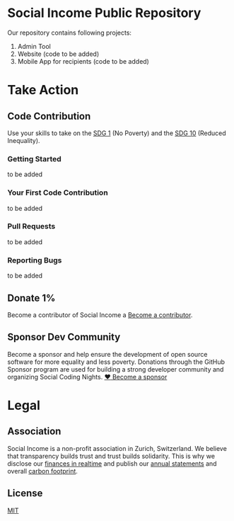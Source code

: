 # Social Income Public Repository

Our repository contains following projects:

1. Admin Tool
2. Website (code to be added)
3. Mobile App for recipients (code to be added)

# Take Action

## Code Contribution

Use your skills to take on the [SDG 1](https://sdgs.un.org/goals/goal1) (No Poverty) and the [SDG 10](https://sdgs.un.org/goals/goal10) (Reduced Inequality).

### Getting Started

to be added

### Your First Code Contribution

to be added

### Pull Requests

to be added

### Reporting Bugs

to be added

## Donate 1%

Become a contributor of Social Income a [Become a contributor](https://socialincome.org/get-involved).

## Sponsor Dev Community

Become a sponsor and help ensure the development of open source software for more equality and less poverty. Donations through the GitHub Sponsor program are used for building a strong developer community and organizing Social Coding Nights.
[:heart: Become a
sponsor](https://github.com/sponsors/san-socialincome)

# Legal

## Association

Social Income is a non-profit association in Zurich, Switzerland. We believe that transparency builds trust and trust builds solidarity. This is why we disclose our [finances in realtime](https://socialincome.org/finances) and publish our [annual statements](https://socialincome.org/reporting) and overall [carbon footprint](https://socialincome.org/sustainability).

## License

[MIT](LICENSE)
